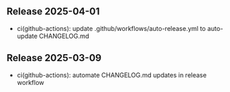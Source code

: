 ## Release 2025-04-01

- ci(github-actions): update .github/workflows/auto-release.yml to auto-update CHANGELOG.md

## Release 2025-03-09

- ci(github-actions): automate CHANGELOG.md updates in release workflow

